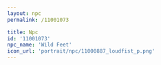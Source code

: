 ```yaml
---
layout: npc
permalink: /11001073

title: Npc
id: '11001073'
npc_name: 'Wild Feet'
icon_url: 'portrait/npc/11000887_loudfist_p.png'
---
```

